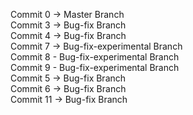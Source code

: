 Commit 0 -> Master Branch <br>
Commit 3 -> Bug-fix Branch <br>
Commit 4 -> Bug-fix Branch <br>
Commit 7 -> Bug-fix-experimental Branch <br>
Commit 8 - Bug-fix-experimental Branch <br>
Commit 9 - Bug-fix-experimental Branch <br>
Commit 5 -> Bug-fix Branch <br>
Commit 6 -> Bug-fix Branch <br>
Commit 11 -> Bug-fix Branch <br>
